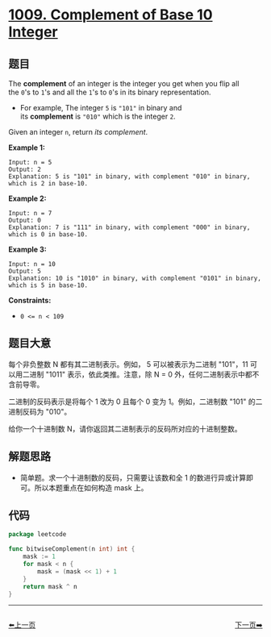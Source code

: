# [1009. Complement of Base 10 Integer](https://leetcode.com/problems/complement-of-base-10-integer/)


## 题目

The **complement** of an integer is the integer you get when you flip all the `0`'s to `1`'s and all the `1`'s to `0`'s in its binary representation.

- For example, The integer `5` is `"101"` in binary and its **complement** is `"010"` which is the integer `2`.

Given an integer `n`, return *its complement*.

**Example 1:**

```
Input: n = 5
Output: 2
Explanation: 5 is "101" in binary, with complement "010" in binary, which is 2 in base-10.

```

**Example 2:**

```
Input: n = 7
Output: 0
Explanation: 7 is "111" in binary, with complement "000" in binary, which is 0 in base-10.

```

**Example 3:**

```
Input: n = 10
Output: 5
Explanation: 10 is "1010" in binary, with complement "0101" in binary, which is 5 in base-10.

```

**Constraints:**

- `0 <= n < 109`

## 题目大意

每个非负整数 N 都有其二进制表示。例如， 5 可以被表示为二进制 "101"，11 可以用二进制 "1011" 表示，依此类推。注意，除 N = 0 外，任何二进制表示中都不含前导零。

二进制的反码表示是将每个 1 改为 0 且每个 0 变为 1。例如，二进制数 "101" 的二进制反码为 "010"。

给你一个十进制数 N，请你返回其二进制表示的反码所对应的十进制整数。

## 解题思路

- 简单题。求一个十进制数的反码，只需要让该数和全 1 的数进行异或计算即可。所以本题重点在如何构造 mask 上。

## 代码

```go
package leetcode

func bitwiseComplement(n int) int {
    mask := 1 
    for mask < n {
        mask = (mask << 1) + 1
    }
    return mask ^ n
}
```


----------------------------------------------
<div style="display: flex;justify-content: space-between;align-items: center;">
<p><a href="https://books.halfrost.com/leetcode/ChapterFour/1000~1099/1006.Clumsy-Factorial/">⬅️上一页</a></p>
<p><a href="https://books.halfrost.com/leetcode/ChapterFour/1000~1099/1010.Pairs-of-Songs-With-Total-Durations-Divisible-by-60/">下一页➡️</a></p>
</div>
